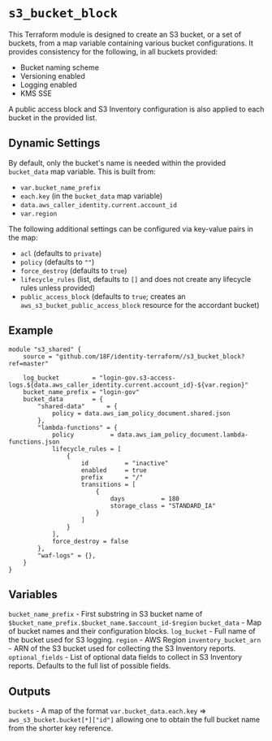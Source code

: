 # `s3_bucket_block`

This Terraform module is designed to create an S3 bucket, or a set of buckets, from a map variable containing various bucket configurations. It provides consistency for the following, in all buckets provided:

- Bucket naming scheme
- Versioning enabled
- Logging enabled
- KMS SSE

A public access block and S3 Inventory configuration is also applied to each bucket in the provided list.

## Dynamic Settings

By default, only the bucket's name is needed within the provided `bucket_data` map variable. This is built from:
- `var.bucket_name_prefix`
- `each.key` (in the `bucket_data` map variable)
- `data.aws_caller_identity.current.account_id`
- `var.region`

The following additional settings can be configured via key-value pairs in the map:
- `acl` (defaults to `private`)
- `policy` (defaults to `""`)
- `force_destroy` (defaults to `true`)
- `lifecycle_rules` (list, defaults to `[]` and does not create any lifecycle rules unless provided)
- `public_access_block` (defaults to `true`; creates an `aws_s3_bucket_public_access_block` resource for the accordant bucket)

## Example

```hcl
module "s3_shared" {
    source = "github.com/18F/identity-terraform//s3_bucket_block?ref=master"
    
    log_bucket         = "login-gov.s3-access-logs.${data.aws_caller_identity.current.account_id}-${var.region}"
    bucket_name_prefix = "login-gov"
    bucket_data        = {
        "shared-data"      = {
            policy = data.aws_iam_policy_document.shared.json
        },
        "lambda-functions" = {
            policy          = data.aws_iam_policy_document.lambda-functions.json
            lifecycle_rules = [
                {
                    id          = "inactive"
                    enabled     = true
                    prefix      = "/"
                    transitions = [
                        {
                            days          = 180
                            storage_class = "STANDARD_IA"
                        }
                    ]
                }
            ],
            force_destroy = false
        }, 
        "waf-logs" = {},
    }
}
```

## Variables

`bucket_name_prefix` - First substring in S3 bucket name of `$bucket_name_prefix.$bucket_name.$account_id-$region`
`bucket_data` - Map of bucket names and their configuration blocks.
`log_bucket` - Full name of the bucket used for S3 logging.
`region` - AWS Region
`inventory_bucket_arn` - ARN of the S3 bucket used for collecting the S3 Inventory reports.
`optional_fields` - List of optional data fields to collect in S3 Inventory reports. Defaults to the full list of possible fields.

## Outputs

`buckets` - A map of the format `var.bucket_data.each.key` => `aws_s3_bucket.bucket[*]["id"]` allowing one to obtain the full bucket name from the shorter key reference.